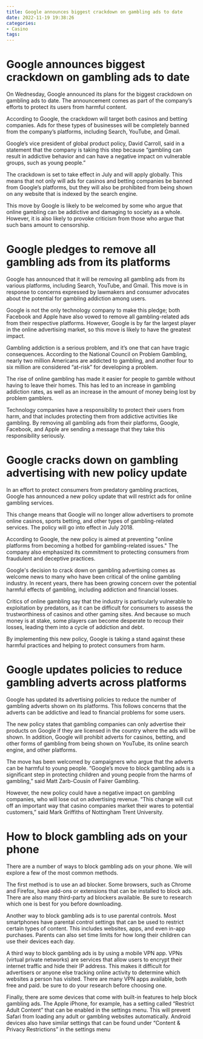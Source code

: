 ```yaml
---
title: Google announces biggest crackdown on gambling ads to date 
date: 2022-11-19 19:38:26
categories:
- Casino
tags:
---
```



#  Google announces biggest crackdown on gambling ads to date 

On Wednesday, Google announced its plans for the biggest crackdown on gambling ads to date. The announcement comes as part of the company’s efforts to protect its users from harmful content.

According to Google, the crackdown will target both casinos and betting companies. Ads for these types of businesses will be completely banned from the company’s platforms, including Search, YouTube, and Gmail.

Google’s vice president of global product policy, David Carroll, said in a statement that the company is taking this step because “gambling can result in addictive behavior and can have a negative impact on vulnerable groups, such as young people.”

The crackdown is set to take effect in July and will apply globally. This means that not only will ads for casinos and betting companies be banned from Google’s platforms, but they will also be prohibited from being shown on any website that is indexed by the search engine.

This move by Google is likely to be welcomed by some who argue that online gambling can be addictive and damaging to society as a whole. However, it is also likely to provoke criticism from those who argue that such bans amount to censorship.

#  Google pledges to remove all gambling ads from its platforms 

Google has announced that it will be removing all gambling ads from its various platforms, including Search, YouTube, and Gmail. This move is in response to concerns expressed by lawmakers and consumer advocates about the potential for gambling addiction among users.

Google is not the only technology company to make this pledge; both Facebook and Apple have also vowed to remove all gambling-related ads from their respective platforms. However, Google is by far the largest player in the online advertising market, so this move is likely to have the greatest impact.

Gambling addiction is a serious problem, and it’s one that can have tragic consequences. According to the National Council on Problem Gambling, nearly two million Americans are addicted to gambling, and another four to six million are considered “at-risk” for developing a problem.

The rise of online gambling has made it easier for people to gamble without having to leave their homes. This has led to an increase in gambling addiction rates, as well as an increase in the amount of money being lost by problem gamblers.

Technology companies have a responsibility to protect their users from harm, and that includes protecting them from addictive activities like gambling. By removing all gambling ads from their platforms, Google, Facebook, and Apple are sending a message that they take this responsibility seriously.

#  Google cracks down on gambling advertising with new policy update 

In an effort to protect consumers from predatory gambling practices, Google has announced a new policy update that will restrict ads for online gambling services.

This change means that Google will no longer allow advertisers to promote online casinos, sports betting, and other types of gambling-related services. The policy will go into effect in July 2018.

According to Google, the new policy is aimed at preventing "online platforms from becoming a hotbed for gambling-related issues." The company also emphasized its commitment to protecting consumers from fraudulent and deceptive practices.

Google's decision to crack down on gambling advertising comes as welcome news to many who have been critical of the online gambling industry. In recent years, there has been growing concern over the potential harmful effects of gambling, including addiction and financial losses.

Critics of online gambling say that the industry is particularly vulnerable to exploitation by predators, as it can be difficult for consumers to assess the trustworthiness of casinos and other gaming sites. And because so much money is at stake, some players can become desperate to recoup their losses, leading them into a cycle of addiction and debt.

By implementing this new policy, Google is taking a stand against these harmful practices and helping to protect consumers from harm.

#  Google updates policies to reduce gambling adverts across platforms 

Google has updated its advertising policies to reduce the number of gambling adverts shown on its platforms. This follows concerns that the adverts can be addictive and lead to financial problems for some users.

The new policy states that gambling companies can only advertise their products on Google if they are licensed in the country where the ads will be shown. In addition, Google will prohibit adverts for casinos, betting, and other forms of gambling from being shown on YouTube, its online search engine, and other platforms.

The move has been welcomed by campaigners who argue that the adverts can be harmful to young people. “Google’s move to block gambling ads is a significant step in protecting children and young people from the harms of gambling,” said Matt Zarb-Cousin of Fairer Gambling.

However, the new policy could have a negative impact on gambling companies, who will lose out on advertising revenue. “This change will cut off an important way that casino companies market their wares to potential customers,” said Mark Griffiths of Nottingham Trent University.

#  How to block gambling ads on your phone

There are a number of ways to block gambling ads on your phone. We will explore a few of the most common methods.

The first method is to use an ad blocker. Some browsers, such as Chrome and Firefox, have add-ons or extensions that can be installed to block ads. There are also many third-party ad blockers available. Be sure to research which one is best for you before downloading.

Another way to block gambling ads is to use parental controls. Most smartphones have parental control settings that can be used to restrict certain types of content. This includes websites, apps, and even in-app purchases. Parents can also set time limits for how long their children can use their devices each day.

A third way to block gambling ads is by using a mobile VPN app. VPNs (virtual private networks) are services that allow users to encrypt their internet traffic and hide their IP address. This makes it difficult for advertisers or anyone else tracking online activity to determine which websites a person has visited. There are many VPN apps available, both free and paid. be sure to do your research before choosing one.

Finally, there are some devices that come with built-in features to help block gambling ads. The Apple iPhone, for example, has a setting called “Restrict Adult Content” that can be enabled in the settings menu. This will prevent Safari from loading any adult or gambling websites automatically. Android devices also have similar settings that can be found under “Content & Privacy Restrictions” in the settings menu